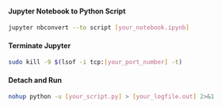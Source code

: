 #### Jupyter Notebook to Python Script
``` bash
jupyter nbconvert --to script [your_notebook.ipynb]
```

#### Terminate Jupyter
``` bash
sudo kill -9 $(lsof -i tcp:[your_port_number] -t)
```

#### Detach and Run
``` bash
nohup python -u [your_script.py] > [your_logfile.out] 2>&1
```

